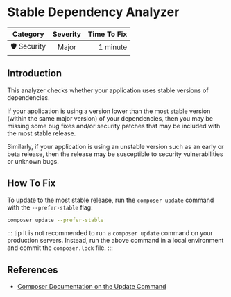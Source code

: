 # Stable Dependency Analyzer

| Category       | Severity   | Time To Fix  |
| -------------  |:----------:| ------------:|
| 🛡️ Security    | Major      | 1 minute     |

## Introduction

This analyzer checks whether your application uses stable versions of dependencies.

If your application is using a version lower than the most stable version (within the same major version) of your dependencies, then you may be missing some bug fixes and/or security patches that may be included with the most stable release.

Similarly, if your application is using an unstable version such as an early or beta release, then the release may be susceptible to security vulnerabilities or unknown bugs. 

## How To Fix

To update to the most stable release, run the `composer update` command with the `--prefer-stable` flag:

```bash
composer update --prefer-stable
```

::: tip
It is not recommended to run a `composer update` command on your production servers. Instead, run the above command in a local environment and commit the `composer.lock` file.
:::

## References

- [Composer Documentation on the Update Command](https://getcomposer.org/doc/03-cli.md#update-u)